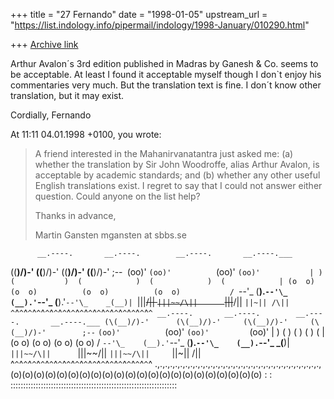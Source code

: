 +++
title = "27 Fernando"
date = "1998-01-05"
upstream_url = "https://list.indology.info/pipermail/indology/1998-January/010290.html"

+++
[Archive link](https://list.indology.info/pipermail/indology/1998-January/010290.html)

Arthur Avalon´s 3rd edition published in Madras by Ganesh & Co. seems to be
acceptable. At least I found it acceptable myself though I don`t enjoy his
commentaries very much. But the translation text is fine.
I don´t know other translation, but it may exist.


Cordially, Fernando


At 11:11 04.01.1998 +0100, you wrote:
>A friend interested in the Mahanirvanatantra just asked me:
>        (a) whether the translation by Sir John Woodroffe, alias Arthur
>Avalon, is acceptable by academic standards; and
>        (b) whether any other useful English translations exist.
>I regret to say that I could not answer either question. Could anyone on the
>list help?
>
>Thanks in advance,
>
>Martin Gansten
>mgansten at sbbs.se
>
          __.----.       __.----.        __.----.       __.----.___
 (\(__)/)-'     (\(__)/)-'      (\(__)/)-'      (\(__)/)-'        ;--`
  `(oo)'         `(oo)'          `(oo)'          `(oo)'           |
   )  (           )  (            )  (            )  (            |
  (o  o)         (o  o)          (o  o)          (o  o)           /
   `--'\_    (__).`--'\_    (__).'`--'\_    (__).'`--'\_    _(__)|
        `|||~~/\||     `|||~~/\||      `|||~~/\||      `||~|| /\||
  ^`^`^`^`^`^`^`^`^`^`^`^`^`^`^`^`^`^`^`^`^`^`^`^`^`^`^`^`^`^`^`^`^
           __.----.       __.----.        __.----.       __.----.___
 (\(__)/)-'      (\(__)/)-'     (\(__)/)-'     (\(__)/)-'        ;--`
  `(oo)'          `(oo)'         `(oo)'         `(oo)'           |
   )  (            )  (           )  (           )  (            |
  (o  o)          (o  o)         (o  o)         (o  o)           /
   `--'\_    (__).'`--'\_    (__).`--'\_    (__).`--'\_    _(__)|
        `|||~~/\||      `|||~~/\||     `|||~~/\||     `||~|| /\||
  ^`^`^`^`^`^`^`^`^`^`^`^`^`^`^`^`^`^`^`^`^`^`^`^`^`^`^`^`^`^`^`^`^
.,.,.,.,.,.,.,.,.,.,.,.,.,.,.,.,.,.,.,.,.,.,.,.,.,.,.,.,.,.,.,.,.,
(o)(o)(o)(o)(o)(o)(o)(o)(o)(o)(o)(o)(o)(o)(o)(o)(o)(o)(o)(o)(o)(o)
:                                                                :
::::::::::::::::::::::::::::::::::::::::::::::::::::::::::::::::::



